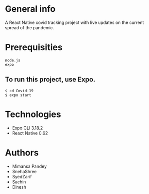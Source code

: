 # General info
A React Native covid tracking project with live updates on the current spread of the pandemic.

# Prerequisities
```
node.js
expo
```


## To run this project, use Expo.
```
$ cd Covid-19
$ expo start 
```
# Technologies
* Expo CLI 3.18.2
* React Native 0.62

# Authors
* Mimansa Pandey
* SnehaShree
* SyedZarif
* Sachin
* Dinesh
